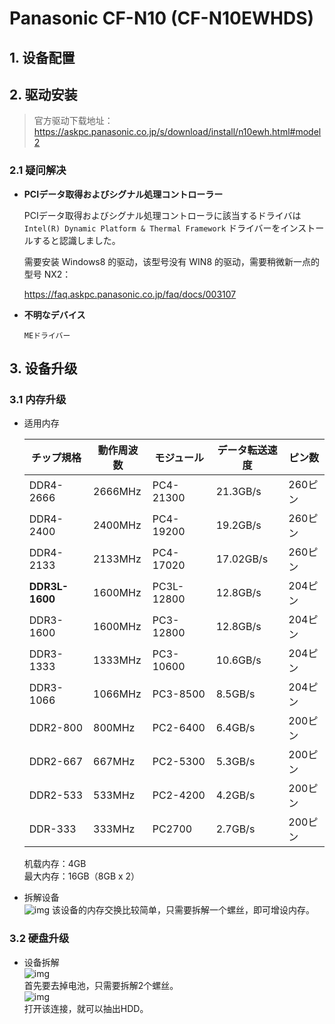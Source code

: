 # Panasonic CF-N10 (CF-N10EWHDS)

## 1. 设备配置

## 2. 驱动安装

> 官方驱动下载地址：https://askpc.panasonic.co.jp/s/download/install/n10ewh.html#model2

### 2.1 疑问解决

- **PCIデータ取得およびシグナル処理コントローラー**

  PCIデータ取得およびシグナル処理コントローラに該当するドライバは`Intel(R) Dynamic Platform & Thermal Framework` ドライバーをインストールすると認識しました。

  需要安装 Windows8 的驱动，该型号没有 WIN8 的驱动，需要稍微新一点的型号 NX2：

  https://faq.askpc.panasonic.co.jp/faq/docs/003107

- **不明なデバイス**

  `MEドライバー`

## 3. 设备升级

### 3.1 内存升级

- 适用内存

  | チップ規格     | 動作周波数 | モジュール | データ転送速度 | ピン数  |
  | -------------- | ---------- | ---------- | -------------- | ------- |
  | DDR4-2666      | 2666MHz    | PC4-21300  | 21.3GB/s       | 260ピン |
  | DDR4-2400      | 2400MHz    | PC4-19200  | 19.2GB/s       | 260ピン |
  | DDR4-2133      | 2133MHz    | PC4-17020  | 17.02GB/s      | 260ピン |
  | **DDR3L-1600** | 1600MHz    | PC3L-12800 | 12.8GB/s       | 204ピン |
  | DDR3-1600      | 1600MHz    | PC3-12800  | 12.8GB/s       | 204ピン |
  | DDR3-1333      | 1333MHz    | PC3-10600  | 10.6GB/s       | 204ピン |
  | DDR3-1066      | 1066MHz    | PC3-8500   | 8.5GB/s        | 204ピン |
  | DDR2-800       | 800MHz     | PC2-6400   | 6.4GB/s        | 200ピン |
  | DDR2-667       | 667MHz     | PC2-5300   | 5.3GB/s        | 200ピン |
  | DDR2-533       | 533MHz     | PC2-4200   | 4.2GB/s        | 200ピン |
  | DDR-333        | 333MHz     | PC2700     | 2.7GB/s        | 200ピン |

  机载内存：4GB  
  最大内存：16GB（8GB x 2）

- 拆解设备  
  ![img](https://sysbloblog.com/wp-content/uploads/2021/09/img_2776-scaled-e1631353003498-2-1024x768.jpg)
  该设备的内存交换比较简单，只需要拆解一个螺丝，即可增设内存。

### 3.2 硬盘升级

- 设备拆解  
  ![img](https://office-mos.com/wp-content/uploads/2020/05/IMG_4760-2.jpg)  
  首先要去掉电池，只需要拆解2个螺丝。  
  ![img](https://office-mos.com/wp-content/uploads/2020/05/IMG_4764.jpg)  
  打开该连接，就可以抽出HDD。

